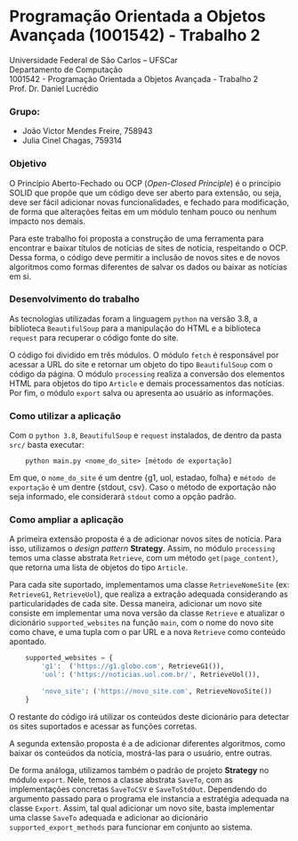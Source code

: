 # Programação Orientada a Objetos Avançada (1001542) - Trabalho 2

Universidade Federal de São Carlos – UFSCar \
Departamento de Computação \
1001542 - Programação Orientada a Objetos Avançada - Trabalho 2 \
Prof. Dr. Daniel Lucrédio

### Grupo:
- João Victor Mendes Freire, 758943
- Julia Cinel Chagas, 759314

### Objetivo

O Princípio Aberto-Fechado ou OCP (*Open-Closed Principle*) é o princípio SOLID que propõe que um código deve ser aberto para extensão, ou seja, deve ser fácil adicionar novas funcionalidades, e fechado para modificação, de forma que alterações feitas em um módulo tenham pouco ou nenhum impacto nos demais.

Para este trabalho foi proposta a construção de uma ferramenta para encontrar e baixar títulos de notícias de sites de notícia, respeitando o OCP. Dessa forma, o código deve permitir a inclusão de novos sites e de novos algoritmos como formas diferentes de salvar os dados ou baixar as notícias em si.

### Desenvolvimento do trabalho

As tecnologias utilizadas foram a linguagem `python` na versão 3.8, a biblioteca `BeautifulSoup` para a manipulação do HTML e a biblioteca `request` para recuperar o código fonte do site.

O código foi dividido em três módulos. O módulo `fetch` é responsável por acessar a URL do site e retornar um objeto do tipo `BeautifulSoup` com o código da página. O módulo `processing` realiza a conversão dos elementos HTML para objetos do tipo `Article` e demais processamentos das notícias. Por fim, o módulo `export` salva ou apresenta ao usuário as informações.

### Como utilizar a aplicação

Com o `python 3.8`, `BeautifulSoup` e `request` instalados, de dentro da pasta `src/` basta executar: 
```
    python main.py <nome_do_site> [método de exportação]
```
Em que, o `nome_do_site` é um dentre {g1, uol, estadao, folha} e `método de exportação` é um dentre {stdout, csv}. Caso o método de exportação não seja informado, ele considerará `stdout` como a opção padrão.

### Como ampliar a aplicação

A primeira extensão proposta é a de adicionar novos sites de notícia. Para isso, utilizamos o *design pattern* **Strategy**. Assim, no módulo `processing` temos uma classe abstrata `Retrieve`, com um método `get(page_content)`, que retorna uma lista de objetos do tipo `Article`. 

Para cada site suportado, implementamos uma classe `RetrieveNomeSite` (ex: `RetrieveG1`, `RetrieveUol`), que realiza a extração adequada considerando as particularidades de cada site. Dessa maneira, adicionar um novo site consiste em implementar uma nova versão da classe `Retrieve` e atualizar o dicionário `supported_websites` na função `main`, com o nome do novo site como chave, e uma tupla com o par URL e a nova `Retrieve` como conteúdo apontado.
```python
    supported_websites = {
        'g1':  ('https://g1.globo.com', RetrieveG1()),
        'uol': ('https://noticias.uol.com.br/', RetrieveUol()),
        
        'novo_site': ('https://novo_site.com', RetrieveNovoSite())
    }
```
O restante do código irá utilizar os conteúdos deste dicionário para detectar os sites suportados e acessar as funções corretas.

A segunda extensão proposta é a de adicionar diferentes algoritmos, como baixar os conteúdos da notícia, mostrá-las para o usuário, entre outras. 

De forma análoga, utilizamos também o padrão de projeto **Strategy** no módulo `export`. Nele, temos a classe abstrata `SaveTo`, com as implementações concretas `SaveToCSV` e `SaveToStdOut`. Dependendo do argumento passado para o programa ele instancia a estratégia adequada na classe `Export`. Assim, tal qual adicionar um novo site, basta implementar uma classe `SaveTo` adequada e adicionar ao dicionário `supported_export_methods` para funcionar em conjunto ao sistema.
